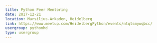 ```yaml
---
title: Python Peer Mentoring
date: 2017-12-21
location: Marsilius-Arkaden, Heidelberg
link: https://www.meetup.com/HeidelbergPython/events/ntqtsmywqbcc/
usergroup: pythonhd
type: usergroup
---
```

